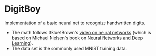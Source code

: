 # DigitBoy
Implementation of a basic neural net to recognize handwritten digits.
- The math follows 3Blue1Brown's [video on neural networks](https://www.youtube.com/watch?v=aircAruvnKk&t=919s&ab_channel=3Blue1Brown) (which is based on  Michael Nielsen's book on [Neural Networks and Deep Learning](http://neuralnetworksanddeeplearning.com/)).
- The data set is the commonly used MNIST training data.

